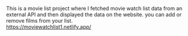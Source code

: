 This is a movie list project where I fetched movie watch list data from an external API and then displayed the data on the website. you can add or remove films from your list.  
               https://moviewatchlist1.netlify.app/     
 
